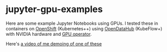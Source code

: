 # jupyter-gpu-examples
Here are some example Jupyter Notebooks using GPUs. I tested these in containers on [OpenShift](https://www.openshift.com/) (Kubernetes++) using [OpenDataHub](https://opendatahub.io/) (KubeFlow+) with NVIDIA hardware and [GPU operator](https://docs.nvidia.com/datacenter/cloud-native/gpu-operator/overview.html).

Here's [a video of me demoing of one of these](https://youtu.be/z3JgKHmaDG4)
